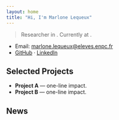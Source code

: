 ```yaml
---
layout: home
title: "Hi, I'm Marlone Lequeux"
---
```


> Researcher in <Applied Mathematics>. Currently at <MVA-ENS Paris Saclay>.

- Email: marlone.lequeux@eleves.enpc.fr
- [GitHub](https://github.com/MarloneLequeux) · [LinkedIn](https://fr.linkedin.com/in/marlone-lequeux-b38791255)

## Selected Projects
- **Project A** — one-line impact.
- **Project B** — one-line impact.

## News

